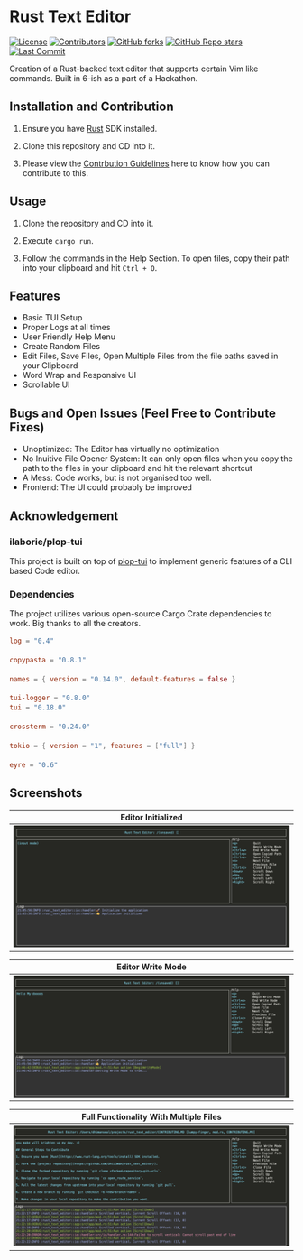 # Rust Text Editor

[![License](https://img.shields.io/github/license/dhi13man/rust_text_editor)](https://github.com/Dhi13man/rust_text_editor/blob/main/LICENSE)
[![Contributors](https://img.shields.io/github/contributors-anon/dhi13man/rust_text_editor?style=flat)](https://github.com/Dhi13man/rust_text_editor/graphs/contributors)
[![GitHub forks](https://img.shields.io/github/forks/dhi13man/rust_text_editor?style=social)](https://github.com/Dhi13man/rust_text_editor/network/members)
[![GitHub Repo stars](https://img.shields.io/github/stars/dhi13man/rust_text_editor?style=social)](https://github.com/Dhi13man/rust_text_editor)
[![Last Commit](https://img.shields.io/github/last-commit/dhi13man/rust_text_editor)](https://github.com/Dhi13man/rust_text_editor/commits/main)

Creation of a Rust-backed text editor that supports certain Vim like commands. Built in 6-ish as a part of a Hackathon.

## Installation and Contribution

1. Ensure you have [Rust](https://www.rust-lang.org/tools/install) SDK installed.

2. Clone this repository and CD into it.

3. Please view the [Contrbution Guidelines](https://raw.githubusercontent.com/Dhi13man/rust_text_editor/master/CONTRIBUTING.MD) here to know how you can contribute to this.

## Usage

1. Clone the repository and CD into it.

2. Execute `cargo run`.

3. Follow the commands in the Help Section. To open files, copy their path into your clipboard and hit `Ctrl + O`.

## Features

- Basic TUI Setup
- Proper Logs at all times
- User Friendly Help Menu
- Create Random Files
- Edit Files, Save Files, Open Multiple Files from the file paths saved in your Clipboard
- Word Wrap and Responsive UI
- Scrollable UI

## Bugs and Open Issues (Feel Free to Contribute Fixes)

- Unoptimized: The Editor has virtually no optimization
- No Inuitive File Opener System: It can only open files when you copy the path to the files in your clipboard and hit the relevant shortcut
- A Mess: Code works, but is not organised too well.
- Frontend: The UI could probably be improved

## Acknowledgement

### ilaborie/plop-tui

This project is built on top of [plop-tui](https://github.com/ilaborie/plop-tui) to implement generic features of a CLI based Code editor.

### Dependencies

The project utilizes various open-source Cargo Crate dependencies to work. Big thanks to all the creators.

```toml
log = "0.4"

copypasta = "0.8.1"

names = { version = "0.14.0", default-features = false }

tui-logger = "0.8.0"
tui = "0.18.0"

crossterm = "0.24.0"

tokio = { version = "1", features = ["full"] }

eyre = "0.6"
```

## Screenshots

| Editor Initialized |
| :---: |
| ![Editor Initialized](https://raw.githubusercontent.com/Dhi13man/rust_text_editor/master/assets/screenshots/Editor_Initialized.png) |

| Editor Write Mode |
| :---: |
| ![Editor Write Mode](https://raw.githubusercontent.com/Dhi13man/rust_text_editor/master/assets/screenshots/Editor_Write_Mode.png) |

| Full Functionality With Multiple Files |
| :---: |
| ![Full Functionality With Multiple Files](https://raw.githubusercontent.com/Dhi13man/rust_text_editor/master/assets/screenshots/Full_Functionality_Multiple_Files.png) |
